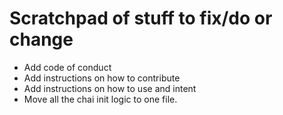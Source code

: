 # Scratchpad of stuff to fix/do or change

- Add code of conduct
- Add instructions on how to contribute
- Add instructions on how to use and intent
- Move all the chai init logic to one file.
